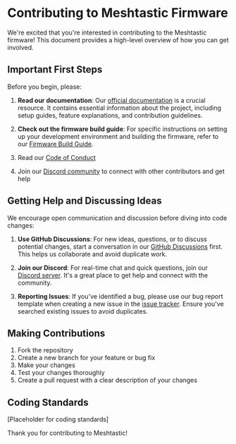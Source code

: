 # Contributing to Meshtastic Firmware

We're excited that you're interested in contributing to the Meshtastic firmware! This document provides a high-level overview of how you can get involved.

## Important First Steps

Before you begin, please:

1. **Read our documentation**: Our [official documentation](https://meshtastic.org/docs/) is a crucial resource. It contains essential information about the project, including setup guides, feature explanations, and contribution guidelines.

2. **Check out the firmware build guide**: For specific instructions on setting up your development environment and building the firmware, refer to our [Firmware Build Guide](https://meshtastic.org/docs/development/firmware/build/).

3. Read our [Code of Conduct](https://meshtastic.org/docs/legal/conduct/)

4. Join our [Discord community](https://discord.com/invite/ktMAKGBnBs) to connect with other contributors and get help

## Getting Help and Discussing Ideas

We encourage open communication and discussion before diving into code changes:

1. **Use GitHub Discussions**: For new ideas, questions, or to discuss potential changes, start a conversation in our [GitHub Discussions](https://github.com/meshtastic/firmware/discussions) first. This helps us collaborate and avoid duplicate work.

2. **Join our Discord**: For real-time chat and quick questions, join our [Discord server](https://discord.com/invite/ktMAKGBnBs). It's a great place to get help and connect with the community.

3. **Reporting Issues**: If you've identified a bug, please use our bug report template when creating a new issue in the [issue tracker](https://github.com/meshtastic/firmware/issues). Ensure you've searched existing issues to avoid duplicates.

## Making Contributions

1. Fork the repository
2. Create a new branch for your feature or bug fix
3. Make your changes
4. Test your changes thoroughly
5. Create a pull request with a clear description of your changes

## Coding Standards

[Placeholder for coding standards]

Thank you for contributing to Meshtastic!